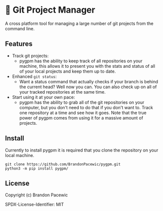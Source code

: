 # :open_file_folder: Git Project Manager

A cross platform tool for managing a large number of git projects from the command line.

## Features

- Track git projects:
  - pygpm has the ability to keep track of all repositories on your machine, this allows it to present you with the stats and status of all of your local projects and keep them up to date.
- Enhanced `git status`:
  - Want a status command that actually checks if your branch is behind the current head? Well now you can. You can also check up on all of your tracked repositories at the same time.
- Start using it at your own pace:
  - pygpm has the ability to grab all of the git repositories on your computer, but you don't need to do that if you don't want to. Track one repository at a time and see how it goes. Note that the true power of pygpm comes from using it for a massive amount of projects.

## Install

Currently to install pygpm it is required that you clone the repository on your local machine.

```
git clone https://github.com/BrandonPacewic/pygpm.git
python3 -m pip install pygpm/
```

## License

Copyright (c) Brandon Pacewic

SPDX-License-Identifier: MIT
